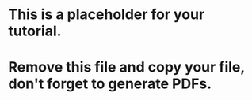 # This is a placeholder for your tutorial.
# Remove this file and copy your file, don't forget to generate PDFs.  